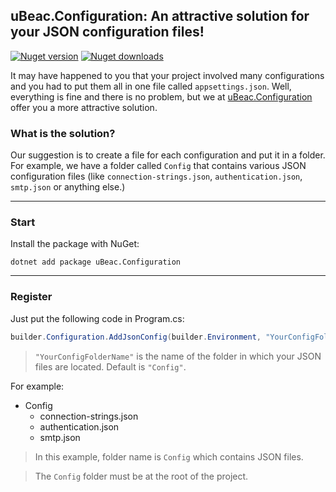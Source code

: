 ## uBeac.Configuration: An attractive solution for your JSON configuration files!
[![Nuget version](https://img.shields.io/nuget/v/uBeac.Configuration?label=nuget%20version&logo=nuget&style=flat)](https://www.nuget.org/packages/uBeac.Configuration/) [![Nuget downloads](https://img.shields.io/nuget/dt/uBeac.Configuration?label=nuget%20downloads&logo=nuget&style=flat)](https://www.nuget.org/packages/uBeac.Configuration/)

It may have happened to you that your project involved many configurations and you had to put them all in one file called ``appsettings.json``. Well, everything is fine and there is no problem, but we at [uBeac.Configuration](https://nuget.org/packages/uBeac.Configuration) offer you a more attractive solution.

### What is the solution?
Our suggestion is to create a file for each configuration and put it in a folder. For example, we have a folder called ``Config`` that contains various JSON configuration files (like ``connection-strings.json``, ``authentication.json``, ``smtp.json`` or anything else.)

<hr>

### Start
Install the package with NuGet:
```
dotnet add package uBeac.Configuration
```

<hr>


### Register
Just put the following code in Program.cs:
```cs
builder.Configuration.AddJsonConfig(builder.Environment, "YourConfigFolderName");
```
> ``"YourConfigFolderName"`` is the name of the folder in which your JSON files are located. Default is ``"Config"``.

For example:
- Config
  - connection-strings.json
  - authentication.json
  - smtp.json
> In this example, folder name is ``Config`` which contains JSON files.

> The ``Config`` folder must be at the root of the project.
